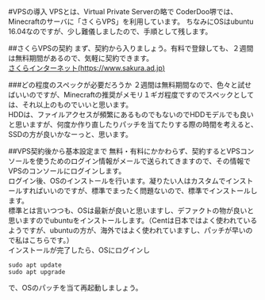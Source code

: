 #VPSの導入
VPSとは、Virtual Private Serverの略で
CoderDoo堺では、Minecraftのサーバに「さくらVPS」を利用しています。
ちなみにOSはubuntu 16.04なのですが、少し難儀しましたので、手順として残します。

##さくらVPSの契約
まず、契約から入りましょう。有料で登録しても、２週間は無料期間があるので、気軽に契約できます。  
[さくらインターネット(https://www.sakura.ad.jp)](https://www.sakura.ad.jp)

###どの程度のスペックが必要だろうか
２週間は無料期間なので、色々と試せばいいのですが、Minecraftの推奨がメモリ１ギガ程度ですのでスペックとしては、それ以上のものでいいと思います。  
HDDは、ファイルアクセスが頻繁にあるものでもないのでHDDモデルでも良いと思いますが、何度か作り直したりパッチを当てたりする際の時間を考えると、SSDの方が良いかなーっと、思います。

##VPS契約後から基本設定まで
無料・有料にかかわらず、契約するとVPSコンソールを使うためのログイン情報がメールで送られてきますので、その情報でVPSのコンソールにログインします。  
ログイン後、OSのインストールを行います。凝りたい人はカスタムでインストールすればいいのですが、標準でまったく問題ないので、標準でインストールします。  
標準とは言いつつも、OSは最新が良いと思いますし、デファクトの物が良いと思いますのでubuntuをインストールします。（Centは日本ではよく使われているようですが、ubuntuの方が、海外ではよく使われていますし、パッチが早いので私はこちらです。）  
インストールが完了したら、OSにログインし
```
sudo apt update
sudo apt upgrade
```
で、OSのパッチを当て再起動しましょう。